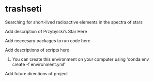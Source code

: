 # trashseti
Searching for short-lived radioactive elements in the spectra of stars

Add description of Przybylski’s Star Here

Add neccesary packages to run code here

Add descriptions of scripts here

1. You can create this environment on your computer using 'conda env create -f environment.yml'

Add future directions of project

